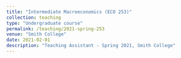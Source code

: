 ```yaml
---
title: "Intermediate Macroeconomics (ECO 253)"
collection: teaching
type: "Undergraduate course"
permalink: /teaching/2021-spring-253
venue: "Smith College"
date: 2021-02-01
description: "Teaching Assistant - Spring 2021, Smith College"
---
```


<!-- Heading 1
======

Heading 2
======

Heading 3
====== -->